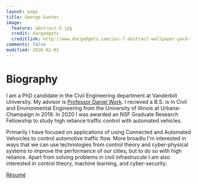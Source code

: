 ```yaml
---
layout: page
title: George Gunter
image:
  feature: abstract-5.jpg
  credit: dargadgetz
  creditlink: http://www.dargadgetz.com/ios-7-abstract-wallpaper-pack-for-iphone-5-and-ipod-touch-retina/
comments: false
modified: 2016-02-01
---
```


# Biography

I am a PhD candidate in the Civil Engineering department at Vanderbilt University. My advisor is [Professor Daniel Work](https://my.vanderbilt.edu/danwork/). I recieved a B.S. is in Civil and Environmental Engineering from the University of Illinois at Urbana-Champaign in 2019. In 2020 I was awarded an NSF Graduate Research Fellowship to study high reliance traffic control with automated vehicles.

Primarily I have focused on applications of using Connected and Automated Vehoicles to control automotive traffic flow. More broadlu I'm interested in ways that we can use technologies from control theory and cyber-physical systems to improve the performance of our cities, but to do so with high reliance. Apart from solving problems in civil infrastrucute I am also interested in control theory, machine learning, and cyber-security.


<div markdown="0"><a href="{{ site.url }}/download/william_barbour_resume.pdf" class="btn btn-success">R&eacute;sum&eacute;</a></div>

